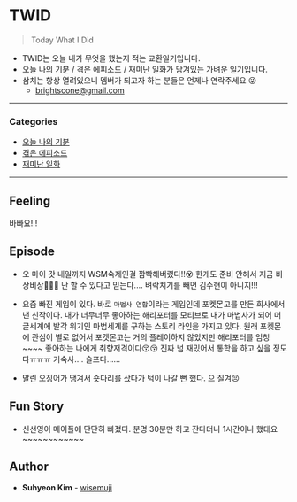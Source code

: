 # TWID

> Today What I Did

- TWID는 오늘 내가 무엇을 했는지 적는 교환일기입니다.
- 오늘 나의 기분 / 겪은 에피소드 / 재미난 일화가 담겨있는 가벼운 일기입니다.
- 삼치는 항상 열려있으니 멤버가 되고자 하는 분들은 언제나 연락주세요 😜
  - brightscone@gmail.com

---

### Categories

* [오늘 나의 기분](#feeling)
* [겪은 에피소드](#episode)
* [재미난 일화](#fun-story)

---

## Feeling

바빠요!!!

## Episode

- 오 마이 갓 내일까지 WSM숙제인걸 깜빡해버렸다!!😵 한개도 준비 안해서 지금 비상비상🚨🚨🚨 난 할 수 있다고 믿는다.... 벼락치기를 빼면 김수현이 아니지!!!

- 요즘 빠진 게임이 있다. 바로 `마법사 연합`이라는 게임인데 포켓몬고를 만든 회사에서 낸 신작이다. 내가 너무너무 좋아하는 해리포터를 모티브로 내가 마법사가 되어 머글세계에 발각 위기인 마법세계를 구하는 스토리 라인을 가지고 있다. 원래 포켓몬에 관심이 별로 없어서 포켓몬고는 거의 플레이하지 않았지만 해리포터를 엄청~~~~ 좋아하는 나에게 취향저격이다😚😚 진짜 넘 재밌어서 통학을 하고 싶을 정도다ㅠㅠㅠ 기숙사.... 슬프다......

- 말린 오징어가 땡겨서 숏다리를 샀다가 턱이 나갈 뻔 했다. 으 질겨😣

## Fun Story

- 신선영이 메이플에 단단히 빠졌다. 분명 30분만 하고 잔다더니 1시간이나 했대요~~~~~~~~~~~~

## Author

* **Suhyeon Kim** - [wisemuji](https://github.com/wisemuji)